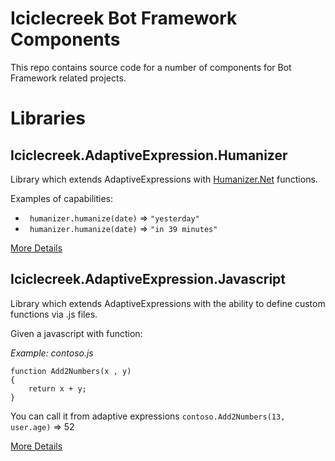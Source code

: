 # Iciclecreek Bot Framework Components
This repo contains source code for a number of components for Bot Framework related projects.

# Libraries

## Iciclecreek.AdaptiveExpression.Humanizer
 Library which extends AdaptiveExpressions with [Humanizer.Net](https://humanizr.net/) functions.

 Examples of capabilities:
 
* ``` humanizer.humanize(date)``` => ```"yesterday" ```
* ``` humanizer.humanize(date)``` => ```"in 39 minutes" ```

 [More Details](/tomlm/iciclecreek.bot/libraries/Iciclecreek.AdaptiveExpressions.Humanizer/readme.md) 

## Iciclecreek.AdaptiveExpression.Javascript
Library which extends AdaptiveExpressions with the ability to define custom functions via .js files.

Given a javascript with function:

*Example: contoso.js*
```
function Add2Numbers(x , y)
{
    return x + y;
}
```

You can call it from adaptive expressions
 ``` contoso.Add2Numbers(13, user.age) ``` => 52

[More Details](/tomlm/iciclecreek.bot/source/libraries/Iciclecreek.AdaptiveExpressions.Javascript/readme.md) 

